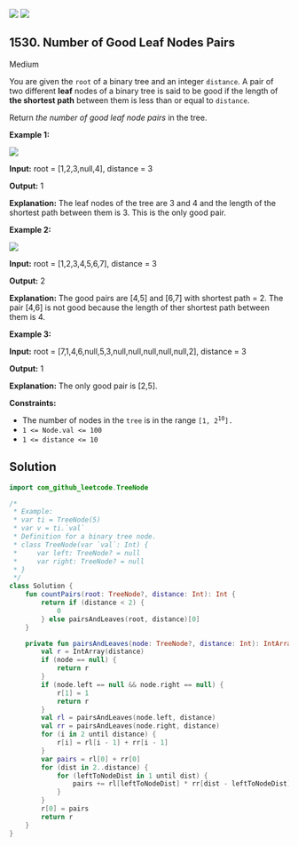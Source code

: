 [![](https://img.shields.io/github/stars/javadev/LeetCode-in-Kotlin?label=Stars&style=flat-square)](https://github.com/javadev/LeetCode-in-Kotlin)
[![](https://img.shields.io/github/forks/javadev/LeetCode-in-Kotlin?label=Fork%20me%20on%20GitHub%20&style=flat-square)](https://github.com/javadev/LeetCode-in-Kotlin/fork)

## 1530\. Number of Good Leaf Nodes Pairs

Medium

You are given the `root` of a binary tree and an integer `distance`. A pair of two different **leaf** nodes of a binary tree is said to be good if the length of **the shortest path** between them is less than or equal to `distance`.

Return _the number of good leaf node pairs_ in the tree.

**Example 1:**

![](https://assets.leetcode.com/uploads/2020/07/09/e1.jpg)

**Input:** root = [1,2,3,null,4], distance = 3

**Output:** 1

**Explanation:** The leaf nodes of the tree are 3 and 4 and the length of the shortest path between them is 3. This is the only good pair.

**Example 2:**

![](https://assets.leetcode.com/uploads/2020/07/09/e2.jpg)

**Input:** root = [1,2,3,4,5,6,7], distance = 3

**Output:** 2

**Explanation:** The good pairs are [4,5] and [6,7] with shortest path = 2. The pair [4,6] is not good because the length of ther shortest path between them is 4.

**Example 3:**

**Input:** root = [7,1,4,6,null,5,3,null,null,null,null,null,2], distance = 3

**Output:** 1

**Explanation:** The only good pair is [2,5].

**Constraints:**

*   The number of nodes in the `tree` is in the range <code>[1, 2<sup>10</sup>].</code>
*   `1 <= Node.val <= 100`
*   `1 <= distance <= 10`

## Solution

```kotlin
import com_github_leetcode.TreeNode

/*
 * Example:
 * var ti = TreeNode(5)
 * var v = ti.`val`
 * Definition for a binary tree node.
 * class TreeNode(var `val`: Int) {
 *     var left: TreeNode? = null
 *     var right: TreeNode? = null
 * }
 */
class Solution {
    fun countPairs(root: TreeNode?, distance: Int): Int {
        return if (distance < 2) {
            0
        } else pairsAndLeaves(root, distance)[0]
    }

    private fun pairsAndLeaves(node: TreeNode?, distance: Int): IntArray {
        val r = IntArray(distance)
        if (node == null) {
            return r
        }
        if (node.left == null && node.right == null) {
            r[1] = 1
            return r
        }
        val rl = pairsAndLeaves(node.left, distance)
        val rr = pairsAndLeaves(node.right, distance)
        for (i in 2 until distance) {
            r[i] = rl[i - 1] + rr[i - 1]
        }
        var pairs = rl[0] + rr[0]
        for (dist in 2..distance) {
            for (leftToNodeDist in 1 until dist) {
                pairs += rl[leftToNodeDist] * rr[dist - leftToNodeDist]
            }
        }
        r[0] = pairs
        return r
    }
}
```